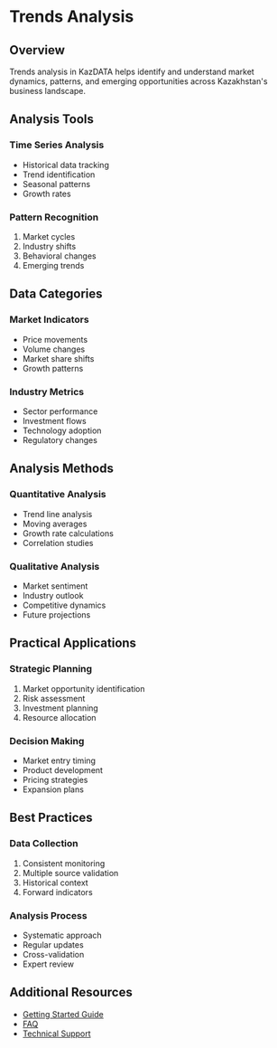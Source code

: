 # Trends Analysis

## Overview

Trends analysis in KazDATA helps identify and understand market dynamics, patterns, and emerging opportunities across Kazakhstan's business landscape.

## Analysis Tools

### Time Series Analysis
- Historical data tracking
- Trend identification
- Seasonal patterns
- Growth rates

### Pattern Recognition
1. Market cycles
2. Industry shifts
3. Behavioral changes
4. Emerging trends

## Data Categories

### Market Indicators
- Price movements
- Volume changes
- Market share shifts
- Growth patterns

### Industry Metrics
- Sector performance
- Investment flows
- Technology adoption
- Regulatory changes

## Analysis Methods

### Quantitative Analysis
- Trend line analysis
- Moving averages
- Growth rate calculations
- Correlation studies

### Qualitative Analysis
- Market sentiment
- Industry outlook
- Competitive dynamics
- Future projections

## Practical Applications

### Strategic Planning
1. Market opportunity identification
2. Risk assessment
3. Investment planning
4. Resource allocation

### Decision Making
- Market entry timing
- Product development
- Pricing strategies
- Expansion plans

## Best Practices

### Data Collection
1. Consistent monitoring
2. Multiple source validation
3. Historical context
4. Forward indicators

### Analysis Process
- Systematic approach
- Regular updates
- Cross-validation
- Expert review

## Additional Resources

- [Getting Started Guide](../getting-started/quick-start.md)
- [FAQ](../getting-started/faq.md)
- [Technical Support](../support/contact.md)
